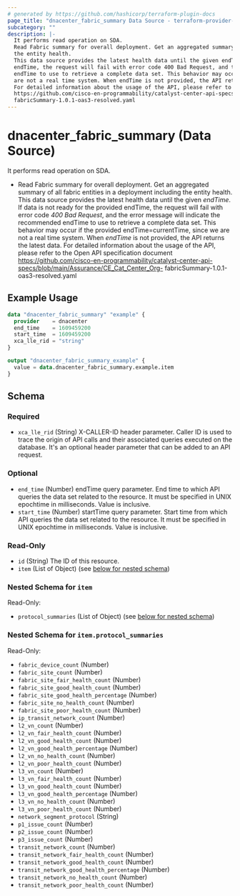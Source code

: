 ```yaml
---
# generated by https://github.com/hashicorp/terraform-plugin-docs
page_title: "dnacenter_fabric_summary Data Source - terraform-provider-dnacenter"
subcategory: ""
description: |-
  It performs read operation on SDA.
  Read Fabric summary for overall deployment. Get an aggregated summary of all fabric entities in a deployment including
  the entity health.
  This data source provides the latest health data until the given endTime. If data is not ready for the provided
  endTime, the request will fail with error code 400 Bad Request, and the error message will indicate the recommended
  endTime to use to retrieve a complete data set. This behavior may occur if the provided endTime=currentTime, since we
  are not a real time system. When endTime is not provided, the API returns the latest data.
  For detailed information about the usage of the API, please refer to the Open API specification document
  https://github.com/cisco-en-programmability/catalyst-center-api-specs/blob/main/Assurance/CECatCenter_Org-
  fabricSummary-1.0.1-oas3-resolved.yaml
---
```


# dnacenter_fabric_summary (Data Source)

It performs read operation on SDA.

- Read Fabric summary for overall deployment. Get an aggregated summary of all fabric entities in a deployment including
the entity health.
This data source provides the latest health data until the given *endTime*. If data is not ready for the provided
endTime, the request will fail with error code *400 Bad Request*, and the error message will indicate the recommended
endTime to use to retrieve a complete data set. This behavior may occur if the provided endTime=currentTime, since we
are not a real time system. When *endTime* is not provided, the API returns the latest data.
For detailed information about the usage of the API, please refer to the Open API specification document
https://github.com/cisco-en-programmability/catalyst-center-api-specs/blob/main/Assurance/CE_Cat_Center_Org-
fabricSummary-1.0.1-oas3-resolved.yaml

## Example Usage

```terraform
data "dnacenter_fabric_summary" "example" {
  provider    = dnacenter
  end_time    = 1609459200
  start_time  = 1609459200
  xca_lle_rid = "string"
}

output "dnacenter_fabric_summary_example" {
  value = data.dnacenter_fabric_summary.example.item
}
```

<!-- schema generated by tfplugindocs -->
## Schema

### Required

- `xca_lle_rid` (String) X-CALLER-ID header parameter. Caller ID is used to trace the origin of API calls and their associated queries executed on the database. It's an optional header parameter that can be added to an API request.

### Optional

- `end_time` (Number) endTime query parameter. End time to which API queries the data set related to the resource. It must be specified in UNIX epochtime in milliseconds. Value is inclusive.
- `start_time` (Number) startTime query parameter. Start time from which API queries the data set related to the resource. It must be specified in UNIX epochtime in milliseconds. Value is inclusive.

### Read-Only

- `id` (String) The ID of this resource.
- `item` (List of Object) (see [below for nested schema](#nestedatt--item))

<a id="nestedatt--item"></a>
### Nested Schema for `item`

Read-Only:

- `protocol_summaries` (List of Object) (see [below for nested schema](#nestedobjatt--item--protocol_summaries))

<a id="nestedobjatt--item--protocol_summaries"></a>
### Nested Schema for `item.protocol_summaries`

Read-Only:

- `fabric_device_count` (Number)
- `fabric_site_count` (Number)
- `fabric_site_fair_health_count` (Number)
- `fabric_site_good_health_count` (Number)
- `fabric_site_good_health_percentage` (Number)
- `fabric_site_no_health_count` (Number)
- `fabric_site_poor_health_count` (Number)
- `ip_transit_network_count` (Number)
- `l2_vn_count` (Number)
- `l2_vn_fair_health_count` (Number)
- `l2_vn_good_health_count` (Number)
- `l2_vn_good_health_percentage` (Number)
- `l2_vn_no_health_count` (Number)
- `l2_vn_poor_health_count` (Number)
- `l3_vn_count` (Number)
- `l3_vn_fair_health_count` (Number)
- `l3_vn_good_health_count` (Number)
- `l3_vn_good_health_percentage` (Number)
- `l3_vn_no_health_count` (Number)
- `l3_vn_poor_health_count` (Number)
- `network_segment_protocol` (String)
- `p1_issue_count` (Number)
- `p2_issue_count` (Number)
- `p3_issue_count` (Number)
- `transit_network_count` (Number)
- `transit_network_fair_health_count` (Number)
- `transit_network_good_health_count` (Number)
- `transit_network_good_health_percentage` (Number)
- `transit_network_no_health_count` (Number)
- `transit_network_poor_health_count` (Number)
